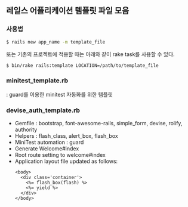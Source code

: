 ## 레일스 어플리케이션 템플릿 파일 모음

### 사용법

```bash
$ rails new app_name -m template_file
```

또는 기존의 프로젝트에 적용할 때는 아래와 같이 rake task를 사용할 수 있다.

```bash
$ bin/rake rails:template LOCATION=/path/to/template_file
```

### minitest_template.rb

: guard를 이용한 minitest 자동화를 위한 템플릿

### devise_auth_template.rb

* Gemfile : bootstrap, font-awesome-rails, simple_form, devise, rolify, authority
* Helpers : flash_class, alert_box, flash_box
* MiniTest automation : guard
* Generate Welcome#index
* Root route setting to welcome#index
* Application layout file updated as follows:
  ```erb
  <body>
    <div class='container'>
      <%= flash_box(flash) %>
      <%= yield %>
    </div>
  </body>
  ```

